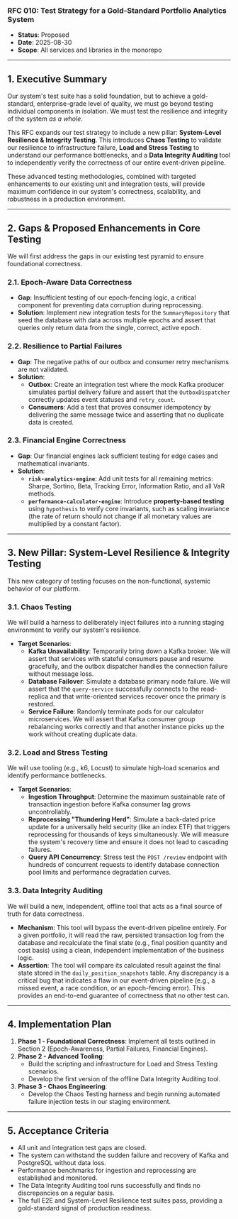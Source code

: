 ### RFC 010: Test Strategy for a Gold-Standard Portfolio Analytics System

* **Status**: Proposed
* **Date**: 2025-08-30
* **Scope**: All services and libraries in the monorepo

---
## 1. Executive Summary

Our system's test suite has a solid foundation, but to achieve a gold-standard, enterprise-grade level of quality, we must go beyond testing individual components in isolation. We must test the resilience and integrity of the system *as a whole*.

This RFC expands our test strategy to include a new pillar: **System-Level Resilience & Integrity Testing**. This introduces **Chaos Testing** to validate our resilience to infrastructure failure, **Load and Stress Testing** to understand our performance bottlenecks, and a **Data Integrity Auditing** tool to independently verify the correctness of our entire event-driven pipeline.

These advanced testing methodologies, combined with targeted enhancements to our existing unit and integration tests, will provide maximum confidence in our system's correctness, scalability, and robustness in a production environment.

---
## 2. Gaps & Proposed Enhancements in Core Testing

We will first address the gaps in our existing test pyramid to ensure foundational correctness.

### 2.1. Epoch-Aware Data Correctness
* **Gap**: Insufficient testing of our epoch-fencing logic, a critical component for preventing data corruption during reprocessing.
* **Solution**: Implement new integration tests for the `SummaryRepository` that seed the database with data across multiple epochs and assert that queries only return data from the single, correct, active epoch.

### 2.2. Resilience to Partial Failures
* **Gap**: The negative paths of our outbox and consumer retry mechanisms are not validated.
* **Solution**:
    * **Outbox**: Create an integration test where the mock Kafka producer simulates partial delivery failure and assert that the `OutboxDispatcher` correctly updates event statuses and `retry_count`.
    * **Consumers**: Add a test that proves consumer idempotency by delivering the same message twice and asserting that no duplicate data is created.

### 2.3. Financial Engine Correctness
* **Gap**: Our financial engines lack sufficient testing for edge cases and mathematical invariants.
* **Solution**:
    * **`risk-analytics-engine`**: Add unit tests for all remaining metrics: Sharpe, Sortino, Beta, Tracking Error, Information Ratio, and all VaR methods.
    * **`performance-calculator-engine`**: Introduce **property-based testing** using `hypothesis` to verify core invariants, such as scaling invariance (the rate of return should not change if all monetary values are multiplied by a constant factor).

---
## 3. New Pillar: System-Level Resilience & Integrity Testing

This new category of testing focuses on the non-functional, systemic behavior of our platform.

### 3.1. Chaos Testing
We will build a harness to deliberately inject failures into a running staging environment to verify our system's resilience.
* **Target Scenarios**:
    * **Kafka Unavailability**: Temporarily bring down a Kafka broker. We will assert that services with stateful consumers pause and resume gracefully, and the outbox dispatcher handles the connection failure without message loss.
    * **Database Failover**: Simulate a database primary node failure. We will assert that the `query-service` successfully connects to the read-replica and that write-oriented services recover once the primary is restored.
    * **Service Failure**: Randomly terminate pods for our calculator microservices. We will assert that Kafka consumer group rebalancing works correctly and that another instance picks up the work without creating duplicate data.

### 3.2. Load and Stress Testing
We will use tooling (e.g., k6, Locust) to simulate high-load scenarios and identify performance bottlenecks.
* **Target Scenarios**:
    * **Ingestion Throughput**: Determine the maximum sustainable rate of transaction ingestion before Kafka consumer lag grows uncontrollably.
    * **Reprocessing "Thundering Herd"**: Simulate a back-dated price update for a universally held security (like an index ETF) that triggers reprocessing for thousands of keys simultaneously. We will measure the system's recovery time and ensure it does not lead to cascading failures.
    * **Query API Concurrency**: Stress test the `POST /review` endpoint with hundreds of concurrent requests to identify database connection pool limits and performance degradation curves.

### 3.3. Data Integrity Auditing
We will build a new, independent, offline tool that acts as a final source of truth for data correctness.
* **Mechanism**: This tool will bypass the event-driven pipeline entirely. For a given portfolio, it will read the raw, persisted transaction log from the database and recalculate the final state (e.g., final position quantity and cost basis) using a clean, independent implementation of the business logic.
* **Assertion**: The tool will compare its calculated result against the final state stored in the `daily_position_snapshots` table. Any discrepancy is a critical bug that indicates a flaw in our event-driven pipeline (e.g., a missed event, a race condition, or an epoch-fencing error). This provides an end-to-end guarantee of correctness that no other test can.

---
## 4. Implementation Plan

1. **Phase 1 - Foundational Correctness**: Implement all tests outlined in Section 2 (Epoch-Awareness, Partial Failures, Financial Engines).
2. **Phase 2 - Advanced Tooling**:
    * Build the scripting and infrastructure for Load and Stress Testing scenarios.
    * Develop the first version of the offline Data Integrity Auditing tool.
3. **Phase 3 - Chaos Engineering**:
    * Develop the Chaos Testing harness and begin running automated failure injection tests in our staging environment.

---
## 5. Acceptance Criteria

* All unit and integration test gaps are closed.
* The system can withstand the sudden failure and recovery of Kafka and PostgreSQL without data loss.
* Performance benchmarks for ingestion and reprocessing are established and monitored.
* The Data Integrity Auditing tool runs successfully and finds no discrepancies on a regular basis.
* The full E2E and System-Level Resilience test suites pass, providing a gold-standard signal of production readiness.